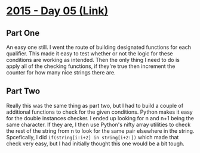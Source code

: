 # [2015 - Day 05 (Link)](https://adventofcode.com/2015/day/5)

## Part One
An easy one still. I went the route of building designated functions for each qualifier. This made it easy to test whether or not the logic for these conditions are working as intended. Then the only thing I need to do is apply all of the checking functions, if they're true then increment the counter for how many nice strings there are.

## Part Two
Really this was the same thing as part two, but I had to build a couple of additional functions to check for the given conditions. Python makes it easy for the double instances checker. I ended up looking for n and n+1 being the same character. If they are, I then use Python's nifty array utilities to check the rest of the string from n to look for the same pair elsewhere in the string. Spcefically, I did <code>if(string[i:i+2] in string[i+2:])</code> which made that check very easy, but I had initially thought this one would be a bit tough.
